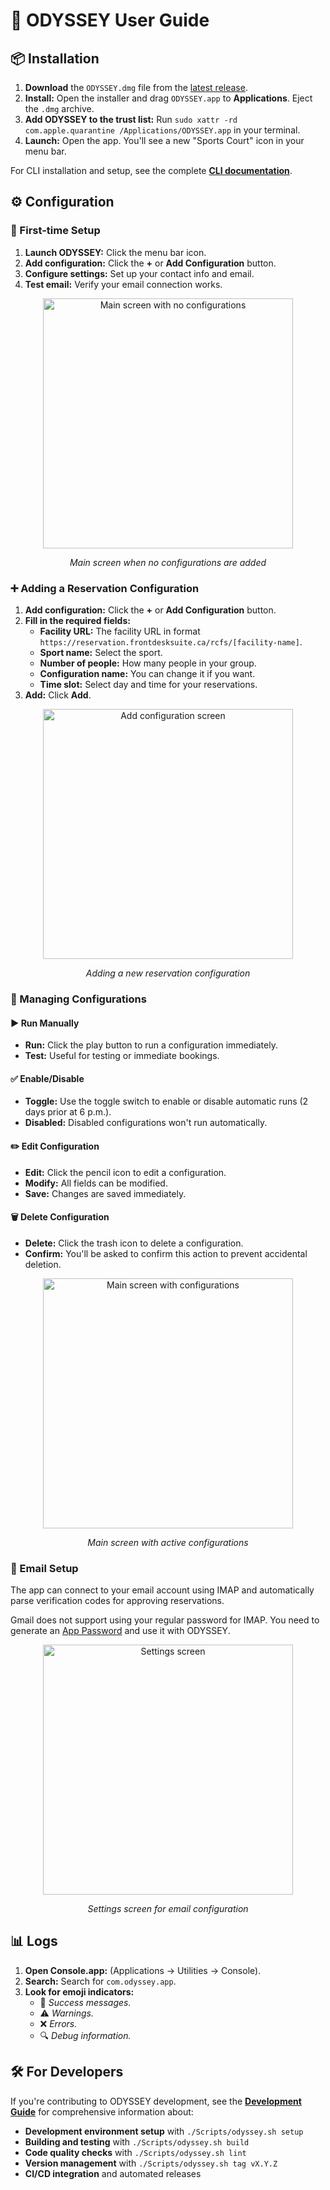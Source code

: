 # 👤 ODYSSEY User Guide

## 📦 Installation

1. **Download** the `ODYSSEY.dmg` file from the [latest release](https://github.com/Amet13/ODYSSEY/releases/latest/).
2. **Install:** Open the installer and drag `ODYSSEY.app` to **Applications**. Eject the `.dmg` archive.
3. **Add ODYSSEY to the trust list:** Run `sudo xattr -rd com.apple.quarantine /Applications/ODYSSEY.app` in your terminal.
4. **Launch:** Open the app. You'll see a new "Sports Court" icon in your menu bar.

For CLI installation and setup, see the complete **[CLI documentation](CLI.md)**.

## ⚙️ Configuration

### 🎯 First-time Setup

1. **Launch ODYSSEY:** Click the menu bar icon.
2. **Add configuration:** Click the **+** or **Add Configuration** button.
3. **Configure settings:** Set up your contact info and email.
4. **Test email:** Verify your email connection works.

<div align="center">
  <img src="Images/main_empty.png" width="400" alt="Main screen with no configurations">
  <p><em>Main screen when no configurations are added</em></p>
</div>

### ➕ Adding a Reservation Configuration

1. **Add configuration:** Click the **+** or **Add Configuration** button.
2. **Fill in the required fields:**
   - **Facility URL:** The facility URL in format `https://reservation.frontdesksuite.ca/rcfs/[facility-name]`.
   - **Sport name:** Select the sport.
   - **Number of people:** How many people in your group.
   - **Configuration name:** You can change it if you want.
   - **Time slot:** Select day and time for your reservations.
3. **Add:** Click **Add**.

<div align="center">
  <img src="Images/add_config.png" width="400" alt="Add configuration screen">
  <p><em>Adding a new reservation configuration</em></p>
</div>

### 🔧 Managing Configurations

#### ▶️ Run Manually

- **Run:** Click the play button to run a configuration immediately.
- **Test:** Useful for testing or immediate bookings.

#### ✅ Enable/Disable

- **Toggle:** Use the toggle switch to enable or disable automatic runs (2 days prior at 6 p.m.).
- **Disabled:** Disabled configurations won't run automatically.

#### ✏️ Edit Configuration

- **Edit:** Click the pencil icon to edit a configuration.
- **Modify:** All fields can be modified.
- **Save:** Changes are saved immediately.

#### 🗑️ Delete Configuration

- **Delete:** Click the trash icon to delete a configuration.
- **Confirm:** You'll be asked to confirm this action to prevent accidental deletion.

<div align="center">
  <img src="Images/main_configs.png" width="400" alt="Main screen with configurations">
  <p><em>Main screen with active configurations</em></p>
</div>

### 📧 Email Setup

The app can connect to your email account using IMAP and automatically parse verification codes for approving reservations.

Gmail does not support using your regular password for IMAP. You need to generate an [App Password](https://support.google.com/mail/answer/185833?hl=en) and use it with ODYSSEY.

<div align="center">
  <img src="Images/settings.png" width="400" alt="Settings screen">
  <p><em>Settings screen for email configuration</em></p>
</div>

## 📊 Logs

1. **Open Console.app:** (Applications → Utilities → Console).
2. **Search:** Search for `com.odyssey.app`.
3. **Look for emoji indicators:**
   - 🚀 _Success messages._
   - ⚠️ _Warnings._
   - ❌ _Errors._
   - 🔍 _Debug information._

## 🛠️ For Developers

If you're contributing to ODYSSEY development, see the **[Development Guide](DEVELOPMENT.md)** for comprehensive information about:

- **Development environment setup** with `./Scripts/odyssey.sh setup`
- **Building and testing** with `./Scripts/odyssey.sh build`
- **Code quality checks** with `./Scripts/odyssey.sh lint`
- **Version management** with `./Scripts/odyssey.sh tag vX.Y.Z`
- **CI/CD integration** and automated releases
